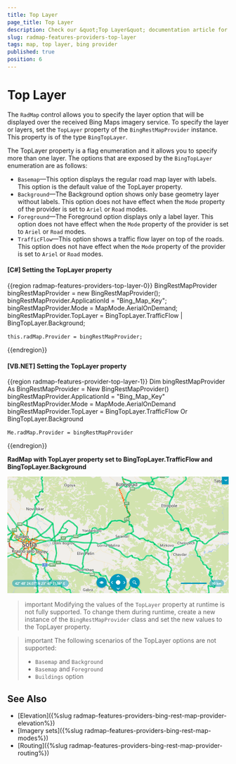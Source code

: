 ```yaml
---
title: Top Layer
page_title: Top Layer
description: Check our &quot;Top Layer&quot; documentation article for the RadMap {{ site.framework_name }} control.
slug: radmap-features-providers-top-layer
tags: map, top layer, bing provider
published: true
position: 6
---
```


# Top Layer

The `RadMap` control allows you to specify the layer option that will be displayed over the received Bing Maps imagery service. To specify the layer or layers, set the `TopLayer` property of the `BingRestMapProvider` instance. This property is of the type `BingTopLayer`.

The TopLayer property is a flag enumeration and it allows you to specify more than one layer. The options that are exposed by the `BingTopLayer` enumeration are as follows:

* `Basemap`&mdash;This option displays the regular road map layer with labels. This option is the default value of the TopLayer property.
* `Background`&mdash;The Background option shows only base geometry layer without labels. This option does not have effect when the `Mode` property of the provider is set to `Ariel` or `Road` modes.
* `Foreground`&mdash;The Foreground option displays only a label layer. This option does not have effect when the `Mode` property of the provider is set to `Ariel` or `Road` modes.
* `TrafficFlow`&mdash;This option shows a traffic flow layer on top of the roads. This option does not have effect when the `Mode` property of the provider is set to `Ariel` or `Road` modes.

#### __[C#] Setting the TopLayer property__
{{region radmap-features-providers-top-layer-0}}
    BingRestMapProvider bingRestMapProvider = new BingRestMapProvider();
    bingRestMapProvider.ApplicationId = "Bing_Map_Key";
    bingRestMapProvider.Mode = MapMode.AerialOnDemand;
    bingRestMapProvider.TopLayer = BingTopLayer.TrafficFlow | BingTopLayer.Background;

    this.radMap.Provider = bingRestMapProvider;
{{endregion}}

#### __[VB.NET] Setting the TopLayer property__
{{region radmap-features-provider-top-layer-1}}
    Dim bingRestMapProvider As BingRestMapProvider = New BingRestMapProvider()
    bingRestMapProvider.ApplicationId = "Bing_Map_Key"
    bingRestMapProvider.Mode = MapMode.AerialOnDemand
    bingRestMapProvider.TopLayer = BingTopLayer.TrafficFlow Or BingTopLayer.Background

    Me.radMap.Provider = bingRestMapProvider
{{endregion}}

__RadMap with TopLayer property set to BingTopLayer.TrafficFlow and BingTopLayer.Background__

![RadMap with TopLayer property set to BingTopLayer.TrafficFlow and BingTopLayer.Background](images/radmap-features-providers-top-layer-0.png)

>important Modifying the values of the `TopLayer` property at runtime is not fully supported. To change them during runtime, create a new instance of the `BingRestMapProvider` class and set the new values to the TopLayer property.

>important The following scenarios of the TopLayer options are not supported:
>* `Basemap` and `Background`
>* `Basemap` and `Foreground`
>* `Buildings` option

## See Also
* [Elevation]({%slug radmap-features-providers-bing-rest-map-provider-elevation%})
* [Imagery sets]({%slug radmap-features-providers-bing-rest-map-modes%})
* [Routing]({%slug radmap-features-providers-bing-rest-map-provider-routing%})
